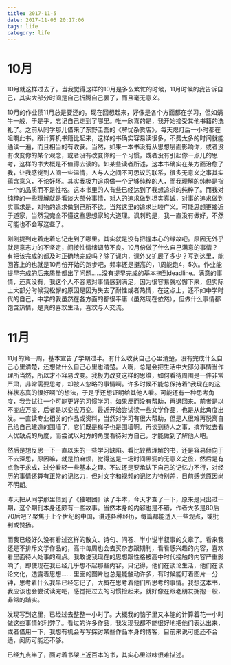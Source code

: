 ```yaml
---
title: 2017-11-5
date: 2017-11-05 20:17:06
tags: life
category: life
---
```


# 10月

10月就这样过去了。当我觉得这样的10月是多么繁忙的时候，11月时候的我告诉自己，其实大部分时间是自己折腾自己罢了，而且毫无意义。

<!-- more -->

10月的作业债11月总是要还的。现在回想起来，好像是各个方面都在学习，但如蜗牛一般，于是乎，忘记自己走到了哪里。唯一欣喜的是，我开始接受其他书籍的洗礼了。之前从同学那儿借来了东野圭吾的《解忧杂货店》，每天熄灯后一小时都在咀嚼此书。跟计算机书籍比起来，这样的书确实容易读很多，不费太多的时间就能通读一遍，而且相当的有收获。当然，如果一本书没有从思想层面影响你，或者没有改变你的某个观念，或者没有改变你的一个习惯，或者没有引起你一点儿的思考，这样的书大概是不值得去读的。如某些读者所述，这本书确实在某方面治愈了我，让我感觉到人间一些温情，人与人之间不可思议的联系，很多无意义之事其实蕴含意义，不论好坏。其实我极力追求做一个足够纯粹的人，而我理解的纯粹是指一个的品质而不是性格。这本书里的人有些已经达到了我想追求的纯粹了。而我对纯粹的一些理解就是看淡大部分事情，对人的追求做到坦实真诚，对事的追求做到实事求是，对物的追求做到己所不欲。当然这里的追求比较广义。可能思想更接近于道家，当然我完全不懂这些思想家的大道理。讽刺的是，我一直没有做好，不然可能也不会写这些了。

刚刚提到走着走着忘记走到了哪里。其实就是没有把握本心的缘故吧。原因无外乎就是意志力的不坚定，间接性情绪调节不良。10月份做了什么自己满意的事情？有把该完成的都及时正确地完成吗？除了课内，课外又扩展了多少？写到这里，能回答上的也就是10月份开始的跑步吧，频率还是挺高的，1周能跑4，5次。作业能提早完成的后来质量都出了问题……没有提早完成的基本拖到deadline。满意的事情，还真没有，我这个人不容易对事情感到满足，因为很容易就松懈下来，但实际上大部分时候我松懈的原因是因为失去了耐性或者热情，在这点上，还不如中学时代的自己，中学的我虽然在各方面的都很平庸（虽然现在依然），但做什么事情都饱含热情，是真的喜欢生活，喜欢与人交流。

# 11月

11月的第一周，基本宣告了学期过半。有什么收获自己心里清楚，没有完成什么自己心里清楚，还想做什么自己心里也清楚。人啊，总是会把生活中大部分事情当作理所当然，所以才不容易改变。我极力改变这样的思维，如何看待周围是一件非常严肃，非常需要思考，却被人忽略的事情啊。许多时候不能总保持着“我现在的这样状态真的很好啊”的想法，于是乎还想证明给其他人看。可能还有一种思考角度，我尝试往一个可能更好的习惯学习，如果反而没有帮助，再退回来。前者是以不变应万变，后者是以变应万变。最近开始尝试读一些文学作品，也是从此角度出发。一直读专业相关的作品或资料，当然对学习有很大帮助，但是人很难再脱离自己给自己建造的围墙了，它们既是梯子也是围墙啊。再谈到待人之事，摈弃过去看人优缺点的角度，而尝试以对方的角度看待对方自己，才能做到了解他人吧。

然后是想反思一下一直以来的一些学习缺陷。看比较费理解的书，还是容易倾向于不去深思，原因嘛，就是怕麻烦，觉得这是一场时间黑洞的无意义之旅，然后是有点急于求成，过分看轻一些基本之理。不过还是要承认下自己的记忆力不行，对经历的事情还算有正常的记忆力，但对文字和视频的记忆力特别差，目前感觉原因尚不明朗。

昨天把从同学那里借到了《独唱团》读了半本，今天才查了一下，原来是只出过一期，这个期刊本身还颇有一些故事。当然本身的内容也是不错，作者大多是80后70后吧？聚焦于上个世纪的中国，讲述各种经历，每篇都能透入一些观点，或批判或赞扬。

而我已经好久没有看过这样的散文、诗句、问答、半小说半叙事的文章了。看来我还是不排斥文学作品的，高中每周也会去买杂志跟期刊，看看感兴趣的内容，喜欢看里面待人处事的观点。我敢说我现在的思想跟性格被高中时代接触的内容严重影响了，即使现在我已经几乎想不起那些内容。只记得，他们在谈论生活，他们在谈论文化，透露着思想…… 里面的图片也总是能触动许多，有时候能盯着图片一分钟，思考着什么我早已经忘记了，大概在思考着他们所思考的事情。我想这本书，我应该也会尝试读完吧，感觉把过去的习惯捡起来，就好像在跟老朋友拥抱一般，非常的踏实。

发现写到这里，已经过去整整一小时了。大概我的脑子里又本能的计算着花一小时做这些事情的利弊了。看过的许多作品，我发现我都不能很好地把他们表达出来，或者借用一下，我想有机会写写探讨某些作品本身的博客，目前来说可能还不合适，阅历可能还不够。

已经九点半了，面对着书架上近百本的书，其实心里滋味很难描述。